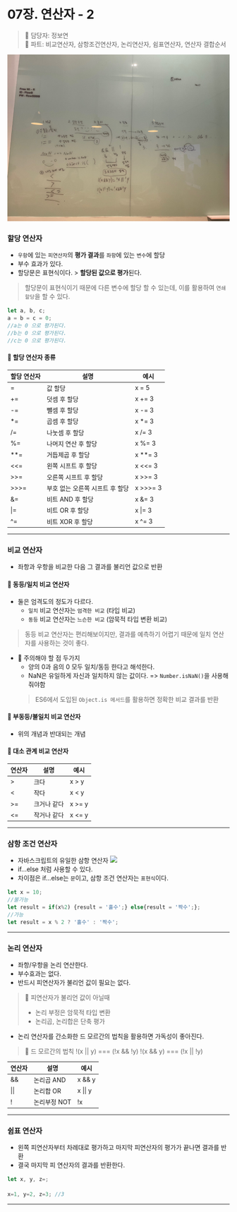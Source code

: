 # 07장. 연산자 - 2

> 👩‍ 담당자: 정보연<br/>
> 📝 파트: 비교연산자, 삼항조건연산자, 논리연산자, 쉼표연산자, 연산자 결합순서

![07-2-정보연-칠판사진](../img/07-2-정보연칠판.jpeg)

### 할당 연산자
- `우항`에 있는 `피연산자`의 **평가 결과**를 `좌항`에 있는 `변수`에 할당
- 부수 효과가 있다.
- 할당문은 표현식이다. > **할당된 값으로 평가**된다.
> 할당문이 표현식이기 때문에 다른 변수에 할당 할 수 있는데, 이를 활용하여 `연쇄 할당`을 할 수 있다. <br/>
```javascript
let a, b, c;
a = b = c = 0;
//a는 0 으로 평가된다.
//b는 0 으로 평가된다.
//c는 0 으로 평가된다.
```

#### 📌 할당 연산자 종류


| 할당 연산자 | 설명                 | 예시     |
|-----------|----------------------|---------|
| =         | 값 할당               | x = 5   |
| +=        | 덧셈 후 할당          | x += 3  |
| -=        | 뺄셈 후 할당          | x -= 3  |
| *=        | 곱셈 후 할당          | x *= 3  |
| /=        | 나눗셈 후 할당        | x /= 3  |
| %=        | 나머지 연산 후 할당   | x %= 3  |
| **=       | 거듭제곱 후 할당       | x **= 3 |
| <<=       | 왼쪽 시프트 후 할당    | x <<= 3 |
| >>=       | 오른쪽 시프트 후 할당  | x >>= 3 |
| >>>=      | 부호 없는 오른쪽 시프트 후 할당 | x >>>= 3 |
| &=        | 비트 AND 후 할당      | x &= 3  |
| \|=       | 비트 OR 후 할당       | x \|= 3 |
| ^=        | 비트 XOR 후 할당      | x ^= 3  |


---
### 비교 연산자
- 좌항과 우항을 비교한 다음 그 결과를 불리언 값으로 반환

#### 📌 동등/일치 비교 연산자
- 둘은 엄격도의 정도가 다르다.
    - `일치` 비교 연산자는 `엄격한 비교` (타입 비교)
    - `동등` 비교 연산자는 `느슨한 비교` (암묵적 타입 변환 비교)
> 동등 비교 연산자는 편리해보이지만, 결과를 예측하기 어렵기 때문에 일치 연산자를 사용하는 것이 좋다.

- 🚫 주의해야 할 점 두가지
    - 양의 0과 음의 0 모두 일치/동등 한다고 해석한다.
    - NaN은 유일하게 자신과 일치하지 않는 값이다. => `Number.isNaN()`을 사용해줘야함
  > ES6에서 도입된 `Object.is 메서드`를 활용하면 정확한 비교 결과를 반환

#### 📌 부동등/불일치 비교 연산자
- 위의 개념과 반대되는 개념
#### 📌 대소 관계 비교 연산자
| 연산자 | 설명                | 예시       |
|---------|---------------------|------------|
| >       | 크다                | x > y      |
| <       | 작다                | x < y      |
| >=      | 크거나 같다         | x >= y     |
| <=      | 작거나 같다         | x <= y     |

---

### 삼항 조건 연산자
- 자바스크립트의 유일한 삼항 연산자
  ![](https://velog.velcdn.com/images/boyeon_jeong/post/6311accb-b1db-4259-9911-94b77cf5e62d/image.png)
- if...else 처럼 사용할 수 있다.
- 차이점은 if...else는 `문`이고, 삼항 조건 연산자는 `표현식`이다.
```javascript
let x = 10;
//불가능
let result = if(x%2) {result = '홀수';} else{result = '짝수';};
//가능
let result = x % 2 ? '홀수' : '짝수';
```
---

### 논리 연산자
- 좌항/우항을 논리 연산한다.
- 부수효과는 없다.
- 반드시 피연산자가 불리언 값이 필요는 없다.
>🔎 피연산자가 불리언 값이 아닐때
>- 논리 부정은 암묵적 타입 변환
>- 논리곱, 논리합은 단축 평가
- 논리 연산자를 간소화한 드 모르간의 법칙을 활용하면 가독성이 좋아진다.
> 🔎 드 모르간의 법칙
!(x || y) === (!x && !y)
!(x && y) === (!x || !y)

| 연산자 | 설명                   | 예시       |
|---------|------------------------|------------|
| &&      | 논리곱 AND             | x && y     |
| \|\|     | 논리합 OR              | x \|\| y   |
| !       | 논리부정 NOT             | !x         |

---

### 쉼표 연산자
- 왼쪽 피연산자부터 차례대로 평가하고 마지막 피연산자의 평가가 끝나면 결과를 반환
- 결국 마지막 피 연산자의 결과를 반환한다.
```javascript
let x, y, z=;

x=1, y=2, z=3; //3
```
---
